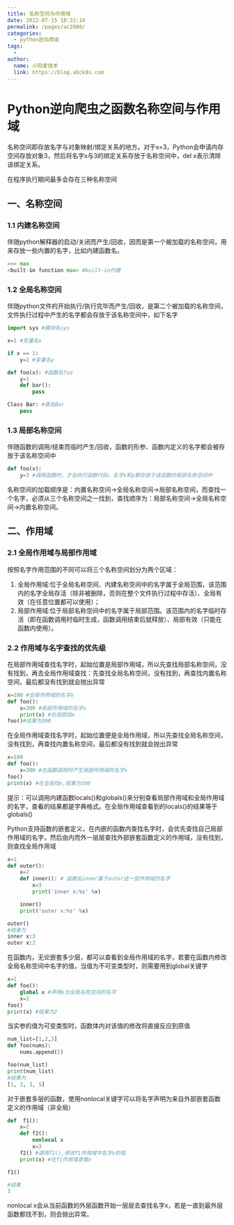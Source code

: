 ```yaml
---
title: 名称空间与作用域
date: 2022-07-15 18:33:14
permalink: /pages/ac2980/
categories:
  - python逆向爬虫
tags:
  - 
author: 
  name: 小阳爱技术
  link: https://blog.abck8s.com
---
```

# Python逆向爬虫之函数名称空间与作用域

名称空间即存放名字与对象映射/绑定关系的地方。对于x=3，Python会申请内存空间存放对象3，然后将名字x与3的绑定关系存放于名称空间中，del x表示清除该绑定关系。

在程序执行期间最多会存在三种名称空间

## 一、名称空间

### 1.1 内建名称空间

伴随python解释器的启动/关闭而产生/回收，因而是第一个被加载的名称空间，用来存放一些内置的名字，比如内建函数名。

```python
>>> max
<built-in function max> #built-in内建
```

### 1.2 全局名称空间

伴随python文件的开始执行/执行完毕而产生/回收，是第二个被加载的名称空间，文件执行过程中产生的名字都会存放于该名称空间中，如下名字

```python
import sys #模块名sys

x=1 #变量名x

if x == 1:
    y=2 #变量名y

def foo(x): #函数名foo
    y=1
    def bar():
        pass

Class Bar: #类名Bar
	pass	
```

### 1.3 局部名称空间

伴随函数的调用/结束而临时产生/回收，函数的形参、函数内定义的名字都会被存放于该名称空间中

```python
def foo(x):
    y=3 #调用函数时，才会执行函数代码，名字x和y都存放于该函数的局部名称空间中
```

名称空间的加载顺序是：内置名称空间->全局名称空间->局部名称空间，而查找一个名字，必须从三个名称空间之一找到，查找顺序为：局部名称空间->全局名称空间->内置名称空间。

## 二、作用域

### 2.1 全局作用域与局部作用域

按照名字作用范围的不同可以将三个名称空间划分为两个区域：

1. 全局作用域:位于全局名称空间、内建名称空间中的名字属于全局范围，该范围内的名字全局存活（除非被删除，否则在整个文件执行过程中存活）、全局有效（在任意位置都可以使用）；
2. 局部作用域:位于局部名称空间中的名字属于局部范围。该范围内的名字临时存活（即在函数调用时临时生成，函数调用结束后就释放）、局部有效（只能在函数内使用）。

### 2.2 作用域与名字查找的优先级

在局部作用域查找名字时，起始位置是局部作用域，所以先查找局部名称空间，没有找到，再去全局作用域查找：先查找全局名称空间，没有找到，再查找内置名称空间，最后都没有找到就会抛出异常

```python
x=100 #全局作用域的名字x
def foo():
    x=300 #局部作用域的名字x
    print(x) #在局部找x
foo()#结果为300
```

在全局作用域查找名字时，起始位置便是全局作用域，所以先查找全局名称空间，没有找到，再查找内置名称空间，最后都没有找到就会抛出异常

```python
x=100
def foo():
    x=300 #在函数调用时产生局部作用域的名字x
foo()
print(x) #在全局找x,结果为100
```

提示：可以调用内建函数locals()和globals()来分别查看局部作用域和全局作用域的名字，查看的结果都是字典格式。在全局作用域查看到的locals()的结果等于globals()

Python支持函数的嵌套定义，在内嵌的函数内查找名字时，会优先查找自己局部作用域的名字，然后由内而外一层层查找外部嵌套函数定义的作用域，没有找到，则查找全局作用域

```python
x=1
def outer():
    x=2
    def inner(): # 函数名inner属于outer这一层作用域的名字
        x=3
        print('inner x:%s' %x)

    inner()
    print('outer x:%s' %x)

outer() 
#结果为
inner x:3
outer x:2
```

在函数内，无论嵌套多少层，都可以查看到全局作用域的名字，若要在函数内修改全局名称空间中名字的值，当值为不可变类型时，则需要用到global关键字

```python
x=1
def foo():
    global x #声明x为全局名称空间的名字
    x=2
foo()
print(x) #结果为2
```

当实参的值为可变类型时，函数体内对该值的修改将直接反应到原值

```python
num_list=[1,2,3]
def foo(nums):
    nums.append(5)

foo(num_list)
print(num_list)
#结果为
[1, 2, 3, 5]
```

对于嵌套多层的函数，使用nonlocal关键字可以将名字声明为来自外部嵌套函数定义的作用域（非全局）

```python
def  f1():
    x=2
    def f2():
        nonlocal x
        x=3
    f2() #调用f2(),修改f1作用域中名字x的值
    print(x) #在f1作用域查看x

f1()

#结果
3
```

nonlocal x会从当前函数的外层函数开始一层层去查找名字x，若是一直到最外层函数都找不到，则会抛出异常。











